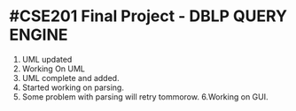 #CSE201 Final Project - DBLP QUERY ENGINE
=====
1. UML updated
2. Working On UML
3. UML complete and added.
4. Started working on parsing.
5. Some problem with parsing will retry tommorow.
6.Working on GUI.

